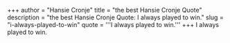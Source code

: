 +++
author = "Hansie Cronje"
title = "the best Hansie Cronje Quote"
description = "the best Hansie Cronje Quote: I always played to win."
slug = "i-always-played-to-win"
quote = '''I always played to win.'''
+++
I always played to win.
